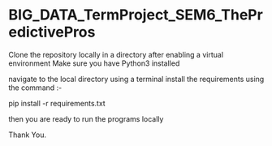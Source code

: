 # BIG_DATA_TermProject_SEM6_ThePredictivePros

Clone the repository locally in a directory after enabling a virtual environment
Make sure you have Python3 installed 

navigate to the local directory using a terminal
install the requirements using the command :-

pip install -r requirements.txt

then you are ready to run the programs locally

Thank You.

